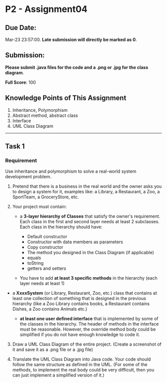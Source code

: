 # P2 - Assignment04

## **Due Date:** 

Mar-23 23:57:00. **Late submission will directly be marked as 0**.

## **Submission:**

**Please submit .java files for the code and a .png or .jpg for the class diagram**.

**Full Score**: 100

## **Knowledge Points**  of  This  Assignment

1. Inheritance, Polymorphism
2. Abstract method, abstract class
3. Interface
4. UML Class Diagram

***

## Task 1

### Requirement

Use inheritance and polymorphism to solve a real-world system development problem.

1. Pretend that there is a business in the real world and the owner asks you to design a system for it, examples like: a Library, a Restaurant, a Zoo, a SportTeam, a GroceryStore, etc.

2. Your project must contain:
    * a **3-layer hierarchy of Classes** that satisfy the owner's requirement. Each class in the first and second layer needs at least 2 subclasses. Each class in the hierarchy should have:
        * Default constructor
        * Constructor with data members as parameters
        * Copy constructor
        * The method you designed in the Class Diagram (if applicable)
        * equals
        * toString
        * getters and setters
        
    * You have to add **at least 3 specific methods** in the hierarchy (each layer needs at least 1)
    
* a **XxxxSystem** (or Library, Restaurant, Zoo, etc.) class that contains at least one collection of something that is designed in the previous hierarchy (like a Zoo Library contains books, a Restaurant contains Dishes, a Zoo contains Animals etc.)
    
    * **at least one user defined interface** that is implemented by some of the classes in the hierarchy. The header of methods in the interface must be reasonable. However, the override method body could be simplified if you do not have enough knowledge to code it.
    
3. Draw a UML Class Diagram of the entire project. (Create a screenshot of it and save it as a .png file or a .jpg file)

4. Translate the UML Class Diagram into Java code. Your code should follow the same structure as defined in the UML. (For some of the methods, to implement the real body could be very difficult, then you can just implement a simplified version of it.)